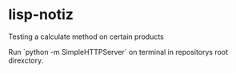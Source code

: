 # lisp-notiz
Testing a calculate method on certain products

Run ´python -m SimpleHTTPServer´ on terminal in repositorys root direxctory.

